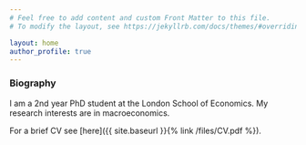 ```yaml
---
# Feel free to add content and custom Front Matter to this file.
# To modify the layout, see https://jekyllrb.com/docs/themes/#overriding-theme-defaults

layout: home
author_profile: true
---
```


### Biography

I am a 2nd year PhD student at the London School of Economics. My research interests are in macroeconomics.

For a brief CV see [here]({{ site.baseurl }}{% link /files/CV.pdf %}).
